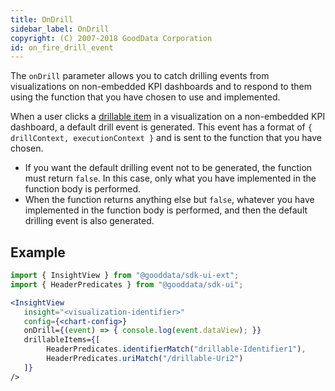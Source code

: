 ```yaml
---
title: OnDrill
sidebar_label: OnDrill
copyright: (C) 2007-2018 GoodData Corporation
id: on_fire_drill_event
---
```


The `onDrill` parameter allows you to catch drilling events from visualizations on non-embedded KPI dashboards and to respond to them using the function that you have chosen to use and implemented.

When a user clicks a [drillable item](../drillable_items/) in a visualization on a non-embedded KPI dashboard, a default drill event is generated. This event has a format of `{ drillContext, executionContext }` and is sent to the function that you have chosen.

* If you want the default drilling event not to be generated, the function must return `false`. In this case, only what you have implemented in the function body is performed.
* When the function returns anything else but `false`, whatever you have implemented in the function body is performed, and then the default drilling event is also generated.

## Example

```jsx
import { InsightView } from "@gooddata/sdk-ui-ext";
import { HeaderPredicates } from "@gooddata/sdk-ui";

<InsightView
   insight="<visualization-identifier>"
   config={<chart-config>}
   onDrill={(event) => { console.log(event.dataView); }}
   drillableItems={[
        HeaderPredicates.identifierMatch("drillable-Identifier1"),
        HeaderPredicates.uriMatch("/drillable-Uri2")
   ]}
/>
```